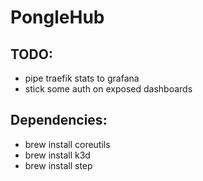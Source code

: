 # PongleHub

## TODO:

- pipe traefik stats to grafana
- stick some auth on exposed dashboards

## Dependencies:

- brew install coreutils
- brew install k3d
- brew install step